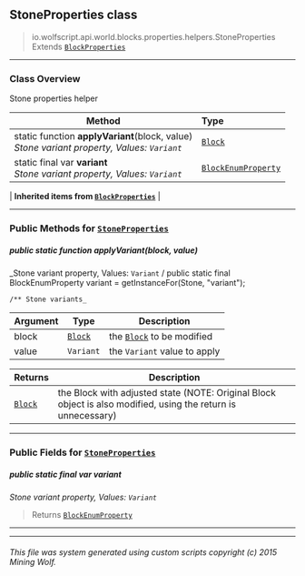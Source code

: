 ## StoneProperties __class__

>io.wolfscript.api.world.blocks.properties.helpers.StoneProperties
>Extends [`BlockProperties`](BlockProperties.md)

---

### Class Overview

Stone properties helper

Method | Type   
--- | :--- 
static function __applyVariant__(block, value) <br> _Stone variant property, Values: `Variant`_ | [`Block`](../../Block.md)
static final var __variant__ <br> _Stone variant property, Values: `Variant`_ | [`BlockEnumProperty`](../BlockEnumProperty.md)
 |
__Inherited items from [`BlockProperties`](BlockProperties.md)__ |





---


### Public Methods for [`StoneProperties`](StoneProperties.md)

##### <a id='applyvariant'></a>public static function __applyVariant__(block, value)

_Stone variant property, Values: `Variant` /
    public static final BlockEnumProperty variant = getInstanceFor(Stone, "variant");

    /** Stone variants_

Argument | Type | Description  
--- | --- | --- 
block | [`Block`](../../Block.md) | the [`Block`](../../Block.md) to be modified
value | `Variant` | the `Variant` value to apply

Returns | Description
--- | --- 
[`Block`](../../Block.md) | the Block with adjusted state (NOTE: Original Block object is also modified, using the return is unnecessary)


---

### Public Fields for [`StoneProperties`](StoneProperties.md)

##### <a id='variant'></a>public static final var __variant__

_Stone variant property, Values: `Variant`_

>Returns
>  [`BlockEnumProperty`](../BlockEnumProperty.md)

---


---


###### This file was system generated using custom scripts copyright (c) 2015 Mining Wolf.
	

